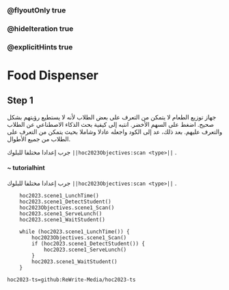 ### @flyoutOnly true
### @hideIteration true
### @explicitHints true

# Food Dispenser

## Step 1
جهاز توزيع الطعام لا يتمكن من التعرف على بعض الطلاب لأنه لا يستطيع رؤيتهم بشكل صحيح. اضغط على السهم الأخضر. انتبه إلى كيفية بحث الذكاء الاصطناعي عن الطلاب والتعرف عليهم. بعد ذلك، عد إلى الكود واجعله عادلا وشاملا بحيث يتمكن من التعرف على الطلاب من جميع الأطوال.

جرب إعدادا مختلفا للبلوك ``||hoc2023Objectives:scan <type>||`` .
#### ~ tutorialhint  
جرب إعدادا مختلفا للبلوك ``||hoc2023Objectives:scan <type>||`` .


```ghost
    hoc2023.scene1_LunchTime()
    hoc2023.scene1_DetectStudent()
    hoc2023Objectives.scene1_Scan()
    hoc2023.scene1_ServeLunch()
    hoc2023.scene1_WaitStudent()
```
```template
    while (hoc2023.scene1_LunchTime()) {
        hoc2023Objectives.scene1_Scan()
        if (hoc2023.scene1_DetectStudent()) {
            hoc2023.scene1_ServeLunch()
        }
        hoc2023.scene1_WaitStudent()
    }
```

```package
hoc2023-ts=github:ReWrite-Media/hoc2023-ts
```